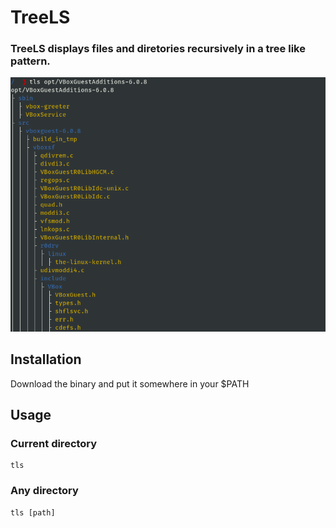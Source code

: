 # TreeLS

### TreeLS displays files and diretories recursively in a tree like pattern.

![Example image of tree output...](https://raw.githubusercontent.com/tim-koehler/TreeLS/master/example.png)
<br>

## Installation

Download the binary and put it somewhere in your $PATH
<br>

## Usage

### Current directory
```
tls
```

### Any directory
```
tls [path]
```
